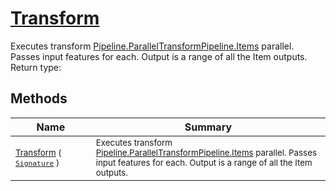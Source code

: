 # [Transform](./ParallelTransformPipeline-100663503.md)

Executes transform [Pipeline.ParallelTransformPipeline.Items](https://github.com/hargitomi97/sigstat/blob/master/docs/md/.md) parallel.  Passes input features for each.  Output is a range of all the Item outputs.
Return type:
## Methods

| Name | Summary | 
| --- | --- | 
| <sub>[Transform](./ParallelTransformPipeline-100663503.md) ( [`Signature`](./../../Signature.md) )</sub><img width=200/>| <sub>Executes transform [Pipeline.ParallelTransformPipeline.Items](https://github.com/hargitomi97/sigstat/blob/master/docs/md/.md) parallel.  Passes input features for each.  Output is a range of all the Item outputs.</sub>| <br>


